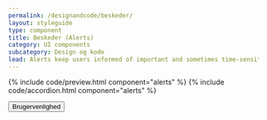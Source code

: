 ```yaml
---
permalink: /designandcode/beskeder/
layout: styleguide
type: component
title: Beskeder (Alerts)
category: UI components
subcategory: Design og kode
lead: Alerts keep users informed of important and sometimes time-sensitive changes.
---
```


{% include code/preview.html component="alerts" %}
{% include code/accordion.html component="alerts" %}
<div class="accordion-bordered">
  <button class="button-unstyled accordion-button"
      aria-expanded="true" aria-controls="alert-docs">
    Brugervenlighed
  </button>
  <div id="alert-docs" aria-hidden="false" class="accordion-content">
   
  </div>
</div>
